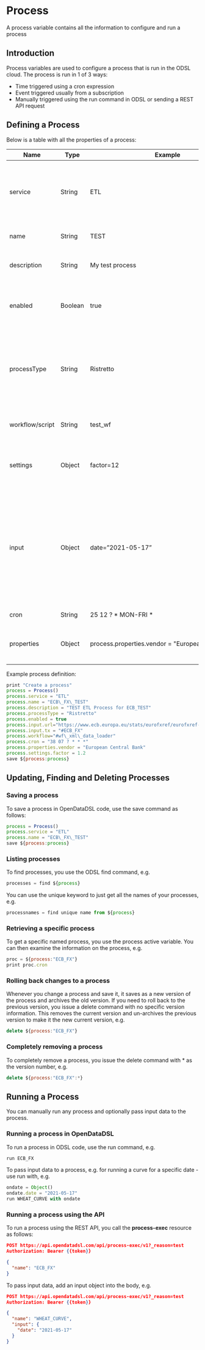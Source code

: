 Process
=======================

A process variable contains all the information to configure and run a process

## Introduction

Process variables are used to configure a process that is run in the ODSL cloud. The process is run in 1 of 3 ways:

*   Time triggered using a cron expression    
*   Event triggered usually from a subscription    
*   Manually triggered using the run command in ODSL or sending a REST API request
    

## Defining a Process

Below is a table with all the properties of a process:

|**Name**|**Type**|**Example**|**Description**|
|-|-|-|-|
|service|String|ETL|The service name of this process, this is used to categorise processes|
|name|String|TEST|The name of the process|
|description|String|My test process|A descriptive name for the process|
|enabled|Boolean|true|True if it is enabled, false to disable it from running|
|processType|String|Ristretto|'Ristretto - short running, low resources' 'Lungo - longer running, more resources'|
|workflow/script|String|test_wf|The name of the workflow or script|
|settings|Object|factor=12|A list of variables that are set before the process is run|
|input|Object|date=”2021-05-17”|An object used as input to the process which can be overridden if manually running the process. In the case of a workflow, this can be used in the actions|
|cron|String|25 12 ? * MON-FRI *|[CRON Expression](/docs/)
|properties|Object|process.properties.vendor = "European Central Bank"|User definable meta-data about the process|

Example process definition:
```js
print "Create a process"
process = Process()
process.service = "ETL"
process.name = "ECB\_FX\_TEST"
process.description = "TEST ETL Process for ECB_TEST"
process.processType = "Ristretto"
process.enabled = true
process.input.url="https://www.ecb.europa.eu/stats/eurofxref/eurofxref-daily.xml"
process.input.tx = "#ECB_FX"
process.workflow="#wf\_xml\_data_loader"
process.cron = "38 07 ? * * *"
process.properties.vendor = "European Central Bank"
process.settings.factor = 1.2
save ${process:process}
```

## Updating, Finding and Deleting Processes

### Saving a process

To save a process in OpenDataDSL code, use the save command as follows:
```js
process = Process()
process.service = "ETL"
process.name = "ECB\_FX\_TEST"
save ${process:process}
```

### Listing processes

To find processes, you use the ODSL find command, e.g.
```js
processes = find ${process}
```
You can use the unique keyword to just get all the names of your processes, e.g.
```js
processnames = find unique name from ${process}
```

### Retrieving a specific process

To get a specific named process, you use the process active variable. You can then examine the information on the process, e.g.
```js
proc = ${process:"ECB_FX"}
print proc.cron
```

### Rolling back changes to a process

Whenever you change a process and save it, it saves as a new version of the process and archives the old version. If you need to roll back to the previous version, you issue a delete command with no specific version information. This removes the current version and un-archives the previous version to make it the new current version, e.g.
```js
delete ${process:"ECB_FX"}
```

### Completely removing a process

To completely remove a process, you issue the delete command with * as the version number, e.g.
```js
delete ${process:"ECB_FX":*}
```

## Running a Process

You can manually run any process and optionally pass input data to the process.

### Running a process in OpenDataDSL

To run a process in ODSL code, use the run command, e.g.
```js
run ECB_FX
```

To pass input data to a process, e.g. for running a curve for a specific date - use run with, e.g.
```js
ondate = Object()
ondate.date = "2021-05-17"
run WHEAT_CURVE with ondate
```
### Running a process using the API

To run a process using the REST API, you call the **process-exec** resource as follows:

```JSON
POST https://api.opendatadsl.com/api/process-exec/v1?_reason=test
Authorization: Bearer {{token}}

{
  "name": "ECB_FX"
}
```

To pass input data, add an input object into the body, e.g.

```json
POST https://api.opendatadsl.com/api/process-exec/v1?_reason=test
Authorization: Bearer {{token}}

{
  "name": "WHEAT_CURVE",
  "input": {
    "date": "2021-05-17"
  }
}
```
